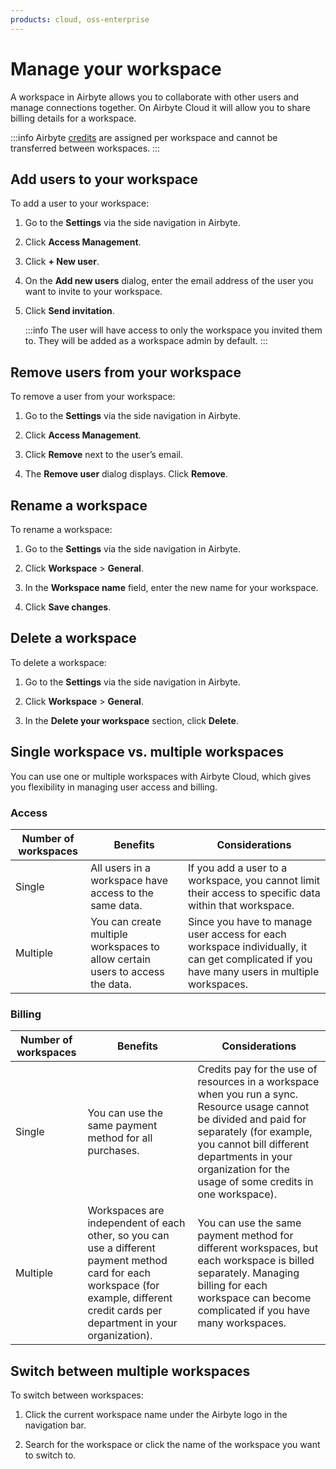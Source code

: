 ```yaml
---
products: cloud, oss-enterprise
---
```


# Manage your workspace

A workspace in Airbyte allows you to collaborate with other users and manage connections together. On Airbyte Cloud it will allow you to share billing details for a workspace.

:::info
Airbyte [credits](https://airbyte.com/pricing) are assigned per workspace and cannot be transferred between workspaces.
:::

## Add users to your workspace

To add a user to your workspace:

1. Go to the **Settings** via the side navigation in Airbyte.

2. Click **Access Management**.

3. Click **+ New user**.

4. On the **Add new users** dialog, enter the email address of the user you want to invite to your workspace. 

5. Click **Send invitation**.

    :::info
    The user will have access to only the workspace you invited them to. They will be added as a workspace admin by default.
    :::

## Remove users from your workspace​

To remove a user from your workspace:

1. Go to the **Settings** via the side navigation in Airbyte.

2. Click **Access Management**.

3. Click **Remove** next to the user’s email.

4. The **Remove user** dialog displays. Click **Remove**.

## Rename a workspace

To rename a workspace:

1. Go to the **Settings** via the side navigation in Airbyte.

2. Click **Workspace** > **General**.

3. In the **Workspace name** field, enter the new name for your workspace. 

4. Click **Save changes**.

## Delete a workspace

To delete a workspace:

1. Go to the **Settings** via the side navigation in Airbyte.

2. Click **Workspace** > **General**.

3. In the **Delete your workspace** section, click **Delete**.

## Single workspace vs. multiple workspaces
 
You can use one or multiple workspaces with Airbyte Cloud, which gives you flexibility in managing user access and billing.
 
### Access
| Number of workspaces | Benefits                                                                      | Considerations                                                                                                                              |
|----------------------|-------------------------------------------------------------------------------|---------------------------------------------------------------------------------------------------------------------------------------------|
| Single               | All users in a workspace have access to the same data.                        | If you add a user to a workspace, you cannot limit their access to specific data within that workspace.                                     |
| Multiple             | You can create multiple workspaces to allow certain users to access the data. | Since you have to manage user access for each workspace individually, it can get complicated if you have many users in multiple workspaces. | 
 
### Billing
| Number of workspaces | Benefits                                                                      | Considerations                                                                                                                              |
|----------------------|-------------------------------------------------------------------------------|---------------------------------------------------------------------------------------------------------------------------------------------|
| Single               | You can use the same payment method for all purchases.                        | Credits pay for the use of resources in a workspace when you run a sync. Resource usage cannot be divided and paid for separately (for example, you cannot bill different departments in your organization for the usage of some credits in one workspace).                                     |
| Multiple             | Workspaces are independent of each other, so you can use a different payment method card for each workspace (for example, different credit cards per department in your organization). | You can use the same payment method for different workspaces, but each workspace is billed separately. Managing billing for each workspace can become complicated if you have many workspaces. |

## Switch between multiple workspaces

To switch between workspaces:

1. Click the current workspace name under the Airbyte logo in the navigation bar.

2. Search for the workspace or click the name of the workspace you want to switch to.
